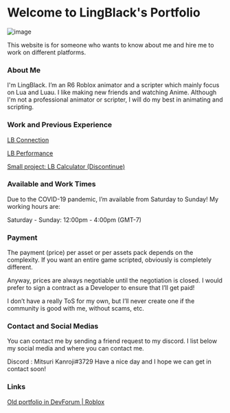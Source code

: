 # Welcome to LingBlack's Portfolio

![image](https://user-images.githubusercontent.com/88409650/158051656-3c556b27-14cb-4f2e-b592-d9464acb71b1.png)

This website is for someone who wants to know about me and hire me to work on different platforms. 

### About Me

I'm LingBlack. I’m an R6 Roblox animator and a scripter which mainly focus on Lua and Luau. I like making new friends and watching Anime. Although I'm not a professional animator or scripter, I will do my best in animating and scripting.

### Work and Previous Experience
[LB Connection](https://github.com/LingBlackSama/LB-Connection)

[LB Performance](https://devforum.roblox.com/t/lb-performance-a-simple-module-that-optimize-your-game-performance/1940376)

[Small project: LB Calculator (Discontinue)](https://lingblacksama.github.io/LB-Calculator/)

### Available and Work Times

Due to the COVID-19 pandemic, I’m available from Saturday to Sunday! My working hours are:

Saturday - Sunday:
12:00pm - 4:00pm (GMT-7)

### Payment

The payment (price) per asset or per assets pack depends on the complexity. If you want an entire game scripted, obviously is completely different.

Anyway, prices are always negotiable until the negotiation is closed. I would prefer to sign a contract as a Developer to ensure that I’ll get paid!

I don’t have a really ToS for my own, but I’ll never create one if the community is good with me, without scams, etc.

### Contact and Social Medias
You can contact me by sending a friend request to my discord. I list below my social media and where you can contact me.

Discord : Mitsuri Kanroji#3729
Have a nice day and I hope we can get in contact soon!

### Links
[Old portfolio in DevForum | Roblox](https://devforum.roblox.com/t/lingblack87661-animator-and-scripter/1214778)
